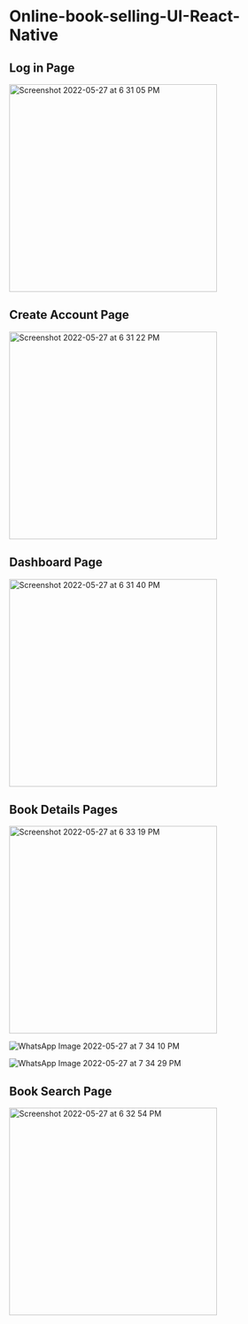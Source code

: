 
# Online-book-selling-UI-React-Native

<p><h2>Log in Page</h2></p>
<img width="375" alt="Screenshot 2022-05-27 at 6 31 05 PM" src="https://user-images.githubusercontent.com/91601996/185524882-77c07c1a-de67-49aa-97b0-313b36b863f3.png">

<p><h2>Create Account Page</h2></p>
<img width="375" alt="Screenshot 2022-05-27 at 6 31 22 PM" src="https://user-images.githubusercontent.com/91601996/185524973-6abfe999-56bf-4959-a63c-c86c2c817aca.png">

<p><h2>Dashboard Page</h2></p>
<img width="375" alt="Screenshot 2022-05-27 at 6 31 40 PM" src="https://user-images.githubusercontent.com/91601996/185524997-c657cd70-fe2e-48b0-b1db-6479620db2fd.png">

<p><h2>Book Details Pages</h2></p>
<img width="375" alt="Screenshot 2022-05-27 at 6 33 19 PM" src="https://user-images.githubusercontent.com/91601996/185525026-4a1a7948-534a-485c-957a-6b11db2c49f8.png">

![WhatsApp Image 2022-05-27 at 7 34 10 PM](https://user-images.githubusercontent.com/91601996/185525067-6150698b-9ac9-4fea-9b94-8289da6358ce.jpeg)


![WhatsApp Image 2022-05-27 at 7 34 29 PM](https://user-images.githubusercontent.com/91601996/185525106-e44e0f56-3a20-4d21-9cc9-38d50fd315ec.jpeg)

<p><h2>Book Search Page</h2></p>
<img width="375" alt="Screenshot 2022-05-27 at 6 32 54 PM" src="https://user-images.githubusercontent.com/91601996/185525136-b0dd3a2d-cdcc-45ff-893a-adaae5218f0a.png">

